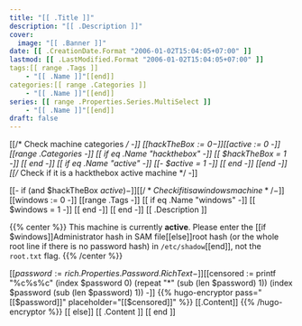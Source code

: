 ```yaml
---
title: "[[ .Title ]]" 
description: "[[ .Description ]]"
cover:
  image: "[[ .Banner ]]"
date: [[ .CreationDate.Format "2006-01-02T15:04:05+07:00" ]]
lastmod: [[ .LastModified.Format "2006-01-02T15:04:05+07:00" ]]
tags:[[ range .Tags ]]
    - "[[ .Name ]]"[[end]]
categories:[[ range .Categories ]]
    - "[[ .Name ]]"[[end]]
series: [[ range .Properties.Series.MultiSelect ]]
    - "[[ .Name ]]"[[end]]
draft: false
---
```


[[/* Check machine categories */ -]]
[[$hackTheBox := 0 -]]
[[$active := 0 -]]
[[range .Categories -]]
    [[ if eq .Name "hackthebox" -]]
        [[ $hackTheBox = 1 -]]
    [[ end -]]
    [[ if eq .Name "active" -]]
        [[- $active = 1 -]]
    [[ end -]]
[[end -]]
[[/* Check if it is a hackthebox active machine */ -]]

[[- if (and $hackTheBox $active) -]]
[[/* Check if it is a windows machine */ -]]
[[$windows := 0 -]]
[[range .Tags -]]
    [[ if eq .Name "windows" -]]
        [[ $windows = 1 -]]
    [[ end -]]
[[ end -]]
[[ .Description ]]

{{% center %}}
This machine is currently **active**. Please enter the [[if $windows]]Administrator hash in SAM file[[else]]root hash (or the whole root line if there is no password hash) in `/etc/shadow`[[end]], not the `root.txt` flag.
{{% /center %}}

[[$password := rich .Properties.Password.RichText -]]
[[$censored := printf "%c%s%c" (index $password 0) (repeat "*" (sub (len $password) 1)) (index $password (sub (len $password) 1)) -]]
{{% hugo-encryptor pass="[[$password]]" placeholder="[[$censored]]" %}}
[[.Content]]
{{% /hugo-encryptor %}}
[[ else]]
[[ .Content ]]
[[ end ]]

